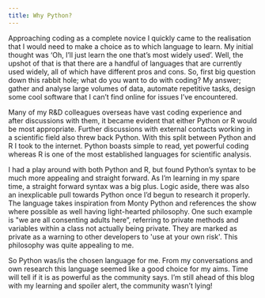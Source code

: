 ```yaml
---
title: Why Python?
---
```

Approaching coding as a complete novice I quickly came to the realisation that I would need to make a choice as to which language to learn. My initial thought was ‘Oh, I’ll just learn the one that’s most widely used’. Well, the upshot of that is that there are a handful of languages that are currently used widely, all of which have different pros and cons.  So, first big question down this rabbit hole; what do you want to do with coding? My answer; gather and analyse large volumes of data, automate repetitive tasks, design some cool software that I can’t find online for issues I’ve encountered.  

Many of my R&D colleagues overseas have vast coding experience and after discussions with them, it became evident that either Python or R would be most appropriate. Further discussions with external contacts working in a scientific field also threw back Python. With this split between Python and R I took to the internet. Python boasts simple to read, yet powerful coding whereas R is one of the most established languages for scientific analysis.

I had a play around with both Python and R, but found Python’s syntax to be much more appealing and straight forward. As I’m learning in my spare time, a straight forward syntax was a big plus.  Logic aside, there was also an inexplicable pull towards Python once I’d begun to research it properly. The language takes inspiration from Monty Python and references the show where possible as well having light-hearted philosophy. One such example is "we are all consenting adults here”, referring to private methods and variables within a class not actually being private. They are marked as private as a warning to other developers to 'use at your own risk'. This philosophy was quite appealing to me.

So Python was/is the chosen language for me. From my conversations and own research this language seemed like a good choice for my aims. Time will tell if it is as powerful as the community says. I’m still ahead of this blog with my learning and spoiler alert, the community wasn’t lying!
